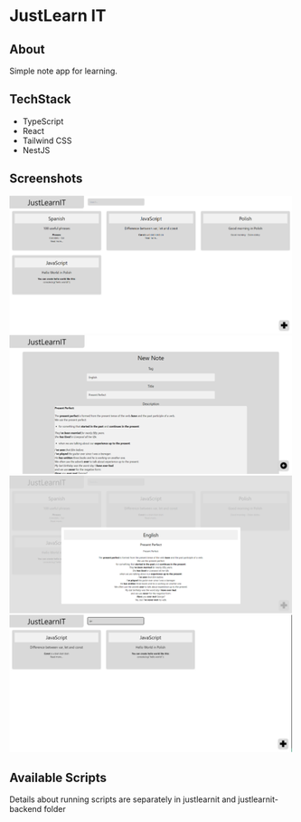 # JustLearn IT

## About

Simple note app for learning.

## TechStack

 * TypeScript
 * React
 * Tailwind CSS
 * NestJS

## Screenshots

<img src="images/mainPage.png" width="500">
<img src="images/newNote.png" width="500">
<img src="images/noteInfo.png" width="500">
<img src="images/searchBar.png" width="500">

## Available Scripts

Details about running scripts are separately in justlearnit and justlearnit-backend folder
